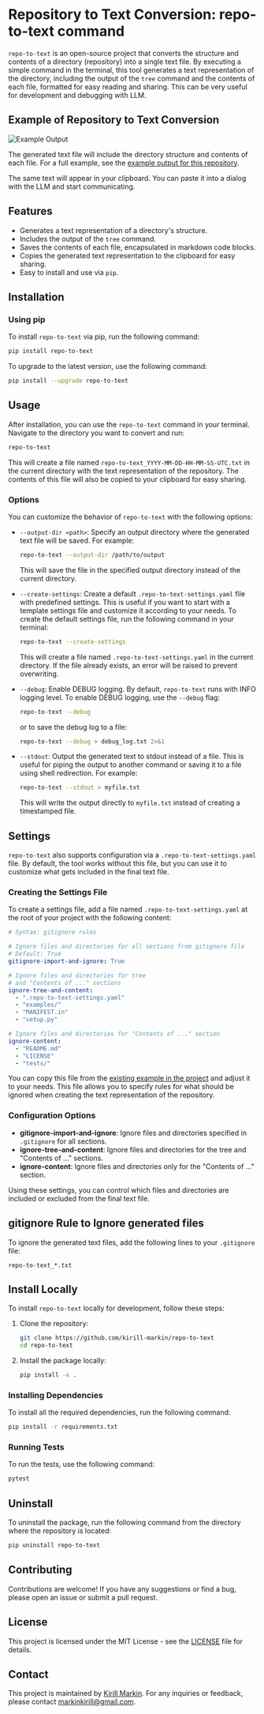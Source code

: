 # Repository to Text Conversion: repo-to-text command

`repo-to-text` is an open-source project that converts the structure and contents of a directory (repository) into a single text file. By executing a simple command in the terminal, this tool generates a text representation of the directory, including the output of the `tree` command and the contents of each file, formatted for easy reading and sharing. This can be very useful for development and debugging with LLM.

## Example of Repository to Text Conversion

![Example Output](https://raw.githubusercontent.com/kirill-markin/repo-to-text/main/examples/screenshot-demo.jpg)

The generated text file will include the directory structure and contents of each file. For a full example, see the [example output for this repository](https://github.com/kirill-markin/repo-to-text/blob/main/examples/example_repo-to-text_2024-06-09-08-06-31-UTC.txt).

The same text will appear in your clipboard. You can paste it into a dialog with the LLM and start communicating.

## Features

- Generates a text representation of a directory's structure.
- Includes the output of the `tree` command.
- Saves the contents of each file, encapsulated in markdown code blocks.
- Copies the generated text representation to the clipboard for easy sharing.
- Easy to install and use via `pip`.

## Installation

### Using pip

To install `repo-to-text` via pip, run the following command:

```bash
pip install repo-to-text
```

To upgrade to the latest version, use the following command:

```bash
pip install --upgrade repo-to-text
```

## Usage

After installation, you can use the `repo-to-text` command in your terminal. Navigate to the directory you want to convert and run:

```bash
repo-to-text
```

This will create a file named `repo-to-text_YYYY-MM-DD-HH-MM-SS-UTC.txt` in the current directory with the text representation of the repository. The contents of this file will also be copied to your clipboard for easy sharing.

### Options

You can customize the behavior of `repo-to-text` with the following options:

- `--output-dir <path>`: Specify an output directory where the generated text file will be saved. For example:

  ```bash
  repo-to-text --output-dir /path/to/output
  ```
  
  This will save the file in the specified output directory instead of the current directory.

- `--create-settings`: Create a default `.repo-to-text-settings.yaml` file with predefined settings. This is useful if you want to start with a template settings file and customize it according to your needs. To create the default settings file, run the following command in your terminal:

  ```bash
  repo-to-text --create-settings
  ```

  This will create a file named `.repo-to-text-settings.yaml` in the current directory. If the file already exists, an error will be raised to prevent overwriting.

- `--debug`: Enable DEBUG logging. By default, `repo-to-text` runs with INFO logging level. To enable DEBUG logging, use the `--debug` flag:

  ```bash
  repo-to-text --debug
  ```

  or to save the debug log to a file:

  ```bash
  repo-to-text --debug > debug_log.txt 2>&1
  ```

- `--stdout`: Output the generated text to stdout instead of a file. This is useful for piping the output to another command or saving it to a file using shell redirection. For example:

  ```bash
  repo-to-text --stdout > myfile.txt
  ```

  This will write the output directly to `myfile.txt` instead of creating a timestamped file.
  
## Settings

`repo-to-text` also supports configuration via a `.repo-to-text-settings.yaml` file. By default, the tool works without this file, but you can use it to customize what gets included in the final text file.

### Creating the Settings File

To create a settings file, add a file named `.repo-to-text-settings.yaml` at the root of your project with the following content:

```yaml
# Syntax: gitignore rules

# Ignore files and directories for all sections from gitignore file
# Default: True
gitignore-import-and-ignore: True

# Ignore files and directories for tree
# and "Contents of ..." sections
ignore-tree-and-content:
  - ".repo-to-text-settings.yaml"
  - "examples/"
  - "MANIFEST.in"
  - "setup.py"

# Ignore files and directories for "Contents of ..." section
ignore-content:
  - "README.md"
  - "LICENSE"
  - "tests/"
```

You can copy this file from the [existing example in the project](https://github.com/kirill-markin/repo-to-text/blob/main/.repo-to-text-settings.yaml) and adjust it to your needs. This file allows you to specify rules for what should be ignored when creating the text representation of the repository.

### Configuration Options

- **gitignore-import-and-ignore**: Ignore files and directories specified in `.gitignore` for all sections.
- **ignore-tree-and-content**: Ignore files and directories for the tree and "Contents of ..." sections.
- **ignore-content**: Ignore files and directories only for the "Contents of ..." section.

Using these settings, you can control which files and directories are included or excluded from the final text file.

## gitignore Rule to Ignore generated files

To ignore the generated text files, add the following lines to your `.gitignore` file:

```gitignore
repo-to-text_*.txt
```

## Install Locally

To install `repo-to-text` locally for development, follow these steps:

1. Clone the repository:

    ```bash
    git clone https://github.com/kirill-markin/repo-to-text
    cd repo-to-text
    ```

2. Install the package locally:

    ```bash
    pip install -e .
    ```

### Installing Dependencies

To install all the required dependencies, run the following command:

```bash
pip install -r requirements.txt
```

### Running Tests

To run the tests, use the following command:

```bash
pytest
```

## Uninstall

To uninstall the package, run the following command from the directory where the repository is located:

```bash
pip uninstall repo-to-text
```

## Contributing

Contributions are welcome! If you have any suggestions or find a bug, please open an issue or submit a pull request.

## License

This project is licensed under the MIT License - see the [LICENSE](https://github.com/kirill-markin/repo-to-text/blob/main/LICENSE) file for details.

## Contact

This project is maintained by [Kirill Markin](https://github.com/kirill-markin). For any inquiries or feedback, please contact [markinkirill@gmail.com](mailto:markinkirill@gmail.com).
